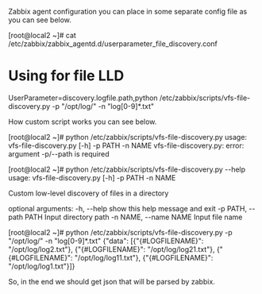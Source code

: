


Zabbix agent configuration you can place in some separate config file as you can see below.

[root@local2 ~]# cat /etc/zabbix/zabbix_agentd.d/userparameter_file_discovery.conf
# Using for file LLD
UserParameter=discovery.logfile.path,python /etc/zabbix/scripts/vfs-file-discovery.py -p "/opt/log/" -n "log[0-9]*.txt"

How custom script works you can see below.


[root@local2 ~]# python /etc/zabbix/scripts/vfs-file-discovery.py
usage: vfs-file-discovery.py [-h] -p PATH -n NAME
vfs-file-discovery.py: error: argument -p/--path is required


[root@local2 ~]# python /etc/zabbix/scripts/vfs-file-discovery.py --help
usage: vfs-file-discovery.py [-h] -p PATH -n NAME

Custom low-level discovery of files in a directory

optional arguments:
  -h, --help            show this help message and exit
  -p PATH, --path PATH  Input directory path
  -n NAME, --name NAME  Input file name

[root@local2 ~]# python /etc/zabbix/scripts/vfs-file-discovery.py -p "/opt/log/" -n "log[0-9]*.txt"
{"data": [{"{#LOGFILENAME}": "/opt/log/log2.txt"}, {"{#LOGFILENAME}": "/opt/log/log21.txt"}, {"{#LOGFILENAME}": "/opt/log/log11.txt"}, {"{#LOGFILENAME}": "/opt/log/log1.txt"}]}

So, in the end we should get json that will be parsed by zabbix.


